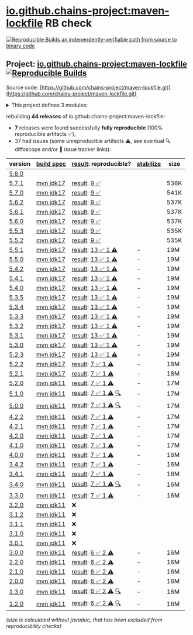 [io.github.chains-project:maven-lockfile](https://central.sonatype.com/artifact/io.github.chains-project/maven-lockfile/versions) RB check
=======

[![Reproducible Builds](https://reproducible-builds.org/images/logos/rb.svg) an independently-verifiable path from source to binary code](https://reproducible-builds.org/)

## Project: [io.github.chains-project:maven-lockfile](https://central.sonatype.com/artifact/io.github.chains-project/maven-lockfile/versions) [![Reproducible Builds](https://img.shields.io/endpoint?url=https://raw.githubusercontent.com/jvm-repo-rebuild/reproducible-central/master/content/io/github/chains-project/maven-lockfile/badge.json)](https://github.com/jvm-repo-rebuild/reproducible-central/blob/master/content/io/github/chains-project/maven-lockfile/README.md)

Source code: [https://github.com/chains-project/maven-lockfile.git](https://github.com/chains-project/maven-lockfile.git)

<details><summary>This project defines 3 modules:</summary>

* [io.github.chains-project:maven-lockfile](https://central.sonatype.com/artifact/io.github.chains-project/maven-lockfile/overview)
* [io.github.chains-project:maven-lockfile-github-action](https://central.sonatype.com/artifact/io.github.chains-project/maven-lockfile-github-action/overview)
* [io.github.chains-project:maven-lockfile-parent](https://central.sonatype.com/artifact/io.github.chains-project/maven-lockfile-parent/overview)
</details>

rebuilding **44 releases** of io.github.chains-project:maven-lockfile:
- **7** releases were found successfully **fully reproducible** (100% reproducible artifacts :white_check_mark:),
- 37 had issues (some unreproducible artifacts :warning:, see eventual :mag: diffoscope and/or :memo: issue tracker links):

| version | [build spec](/BUILDSPEC.md) | [result](https://reproducible-builds.org/docs/jvm/): reproducible? | [stabilize](https://github.com/google/oss-rebuild/blob/main/cmd/stabilize/README.md) | size |
| -- | --------- | ------ | ------ | -- |
| [5.8.0](https://central.sonatype.com/artifact/io.github.chains-project/maven-lockfile/5.8.0/pom) | | | |
| [5.7.1](https://central.sonatype.com/artifact/io.github.chains-project/maven-lockfile/5.7.1/pom) | [mvn jdk17](maven-lockfile-5.7.1.buildspec) | [result](maven-lockfile-parent-5.7.1.buildinfo): [9 :white_check_mark: ](maven-lockfile-parent-5.7.1.buildcompare) | | 536K |
| [5.7.0](https://central.sonatype.com/artifact/io.github.chains-project/maven-lockfile/5.7.0/pom) | [mvn jdk17](maven-lockfile-5.7.0.buildspec) | [result](maven-lockfile-parent-5.7.0.buildinfo): [9 :white_check_mark: ](maven-lockfile-parent-5.7.0.buildcompare) | | 541K |
| [5.6.2](https://central.sonatype.com/artifact/io.github.chains-project/maven-lockfile/5.6.2/pom) | [mvn jdk17](maven-lockfile-5.6.2.buildspec) | [result](maven-lockfile-parent-5.6.2.buildinfo): [9 :white_check_mark: ](maven-lockfile-parent-5.6.2.buildcompare) | | 537K |
| [5.6.1](https://central.sonatype.com/artifact/io.github.chains-project/maven-lockfile/5.6.1/pom) | [mvn jdk17](maven-lockfile-5.6.1.buildspec) | [result](maven-lockfile-parent-5.6.1.buildinfo): [9 :white_check_mark: ](maven-lockfile-parent-5.6.1.buildcompare) | | 537K |
| [5.6.0](https://central.sonatype.com/artifact/io.github.chains-project/maven-lockfile/5.6.0/pom) | [mvn jdk17](maven-lockfile-5.6.0.buildspec) | [result](maven-lockfile-parent-5.6.0.buildinfo): [9 :white_check_mark: ](maven-lockfile-parent-5.6.0.buildcompare) | | 537K |
| [5.5.3](https://central.sonatype.com/artifact/io.github.chains-project/maven-lockfile/5.5.3/pom) | [mvn jdk17](maven-lockfile-5.5.3.buildspec) | [result](maven-lockfile-parent-5.5.3.buildinfo): [9 :white_check_mark: ](maven-lockfile-parent-5.5.3.buildcompare) | | 535K |
| [5.5.2](https://central.sonatype.com/artifact/io.github.chains-project/maven-lockfile/5.5.2/pom) | [mvn jdk17](maven-lockfile-5.5.2.buildspec) | [result](maven-lockfile-parent-5.5.2.buildinfo): [9 :white_check_mark: ](maven-lockfile-parent-5.5.2.buildcompare) | | 535K |
| [5.5.1](https://central.sonatype.com/artifact/io.github.chains-project/maven-lockfile/5.5.1/pom) | [mvn jdk17](maven-lockfile-5.5.1.buildspec) | [result](maven-lockfile-parent-5.5.1.buildinfo): [13 :white_check_mark:  1 :warning:](maven-lockfile-parent-5.5.1.buildcompare) | - | 19M |
| [5.5.0](https://central.sonatype.com/artifact/io.github.chains-project/maven-lockfile/5.5.0/pom) | [mvn jdk17](maven-lockfile-5.5.0.buildspec) | [result](maven-lockfile-parent-5.5.0.buildinfo): [13 :white_check_mark:  1 :warning:](maven-lockfile-parent-5.5.0.buildcompare) | - | 19M |
| [5.4.2](https://central.sonatype.com/artifact/io.github.chains-project/maven-lockfile/5.4.2/pom) | [mvn jdk17](maven-lockfile-5.4.2.buildspec) | [result](maven-lockfile-parent-5.4.2.buildinfo): [13 :white_check_mark:  1 :warning:](maven-lockfile-parent-5.4.2.buildcompare) | - | 19M |
| [5.4.1](https://central.sonatype.com/artifact/io.github.chains-project/maven-lockfile/5.4.1/pom) | [mvn jdk17](maven-lockfile-5.4.1.buildspec) | [result](maven-lockfile-parent-5.4.1.buildinfo): [13 :white_check_mark:  1 :warning:](maven-lockfile-parent-5.4.1.buildcompare) | - | 19M |
| [5.4.0](https://central.sonatype.com/artifact/io.github.chains-project/maven-lockfile/5.4.0/pom) | [mvn jdk17](maven-lockfile-5.4.0.buildspec) | [result](maven-lockfile-parent-5.4.0.buildinfo): [13 :white_check_mark:  1 :warning:](maven-lockfile-parent-5.4.0.buildcompare) | - | 19M |
| [5.3.5](https://central.sonatype.com/artifact/io.github.chains-project/maven-lockfile/5.3.5/pom) | [mvn jdk17](maven-lockfile-5.3.5.buildspec) | [result](maven-lockfile-parent-5.3.5.buildinfo): [13 :white_check_mark:  1 :warning:](maven-lockfile-parent-5.3.5.buildcompare) | - | 19M |
| [5.3.4](https://central.sonatype.com/artifact/io.github.chains-project/maven-lockfile/5.3.4/pom) | [mvn jdk17](maven-lockfile-5.3.4.buildspec) | [result](maven-lockfile-parent-5.3.4.buildinfo): [13 :white_check_mark:  1 :warning:](maven-lockfile-parent-5.3.4.buildcompare) | - | 19M |
| [5.3.3](https://central.sonatype.com/artifact/io.github.chains-project/maven-lockfile/5.3.3/pom) | [mvn jdk17](maven-lockfile-5.3.3.buildspec) | [result](maven-lockfile-parent-5.3.3.buildinfo): [13 :white_check_mark:  1 :warning:](maven-lockfile-parent-5.3.3.buildcompare) | - | 19M |
| [5.3.2](https://central.sonatype.com/artifact/io.github.chains-project/maven-lockfile/5.3.2/pom) | [mvn jdk17](maven-lockfile-5.3.2.buildspec) | [result](maven-lockfile-parent-5.3.2.buildinfo): [13 :white_check_mark:  1 :warning:](maven-lockfile-parent-5.3.2.buildcompare) | - | 19M |
| [5.3.1](https://central.sonatype.com/artifact/io.github.chains-project/maven-lockfile/5.3.1/pom) | [mvn jdk17](maven-lockfile-5.3.1.buildspec) | [result](maven-lockfile-parent-5.3.1.buildinfo): [13 :white_check_mark:  1 :warning:](maven-lockfile-parent-5.3.1.buildcompare) | - | 19M |
| [5.3.0](https://central.sonatype.com/artifact/io.github.chains-project/maven-lockfile/5.3.0/pom) | [mvn jdk17](maven-lockfile-5.3.0.buildspec) | [result](maven-lockfile-parent-5.3.0.buildinfo): [13 :white_check_mark:  1 :warning:](maven-lockfile-parent-5.3.0.buildcompare) | - | 19M |
| [5.2.3](https://central.sonatype.com/artifact/io.github.chains-project/maven-lockfile/5.2.3/pom) | [mvn jdk17](maven-lockfile-5.2.3.buildspec) | [result](maven-lockfile-parent-5.2.3.buildinfo): [13 :white_check_mark:  1 :warning:](maven-lockfile-parent-5.2.3.buildcompare) | - | 19M |
| [5.2.2](https://central.sonatype.com/artifact/io.github.chains-project/maven-lockfile/5.2.2/pom) | [mvn jdk17](maven-lockfile-5.2.2.buildspec) | [result](maven-lockfile-parent-5.2.2.buildinfo): [7 :white_check_mark:  1 :warning:](maven-lockfile-parent-5.2.2.buildcompare) | - | 18M |
| [5.2.1](https://central.sonatype.com/artifact/io.github.chains-project/maven-lockfile/5.2.1/pom) | [mvn jdk17](maven-lockfile-5.2.1.buildspec) | [result](maven-lockfile-parent-5.2.1.buildinfo): [7 :white_check_mark:  1 :warning:](maven-lockfile-parent-5.2.1.buildcompare) | - | 18M |
| [5.2.0](https://central.sonatype.com/artifact/io.github.chains-project/maven-lockfile/5.2.0/pom) | [mvn jdk11](maven-lockfile-5.2.0.buildspec) | [result](maven-lockfile-parent-5.2.0.buildinfo): [7 :white_check_mark:  1 :warning:](maven-lockfile-parent-5.2.0.buildcompare) | - | 17M |
| [5.1.0](https://central.sonatype.com/artifact/io.github.chains-project/maven-lockfile/5.1.0/pom) | [mvn jdk11](maven-lockfile-5.1.0.buildspec) | [result](maven-lockfile-parent-5.1.0.buildinfo): [7 :white_check_mark:  1 :warning:](maven-lockfile-parent-5.1.0.buildcompare) [:mag:](maven-lockfile-parent-5.1.0.diffoscope) | - | 17M |
| [5.0.0](https://central.sonatype.com/artifact/io.github.chains-project/maven-lockfile/5.0.0/pom) | [mvn jdk11](maven-lockfile-5.0.0.buildspec) | [result](maven-lockfile-parent-5.0.0.buildinfo): [7 :white_check_mark:  1 :warning:](maven-lockfile-parent-5.0.0.buildcompare) [:mag:](maven-lockfile-parent-5.0.0.diffoscope) | - | 17M |
| [4.2.2](https://central.sonatype.com/artifact/io.github.chains-project/maven-lockfile/4.2.2/pom) | [mvn jdk11](maven-lockfile-4.2.2.buildspec) | [result](maven-lockfile-parent-4.2.2.buildinfo): [7 :white_check_mark:  1 :warning:](maven-lockfile-parent-4.2.2.buildcompare) | - | 17M |
| [4.2.1](https://central.sonatype.com/artifact/io.github.chains-project/maven-lockfile/4.2.1/pom) | [mvn jdk11](maven-lockfile-4.2.1.buildspec) | [result](maven-lockfile-parent-4.2.1.buildinfo): [7 :white_check_mark:  1 :warning:](maven-lockfile-parent-4.2.1.buildcompare) | - | 17M |
| [4.2.0](https://central.sonatype.com/artifact/io.github.chains-project/maven-lockfile/4.2.0/pom) | [mvn jdk11](maven-lockfile-4.2.0.buildspec) | [result](maven-lockfile-parent-4.2.0.buildinfo): [7 :white_check_mark:  1 :warning:](maven-lockfile-parent-4.2.0.buildcompare) | - | 17M |
| [4.1.0](https://central.sonatype.com/artifact/io.github.chains-project/maven-lockfile/4.1.0/pom) | [mvn jdk11](maven-lockfile-4.1.0.buildspec) | [result](maven-lockfile-parent-4.1.0.buildinfo): [7 :white_check_mark:  1 :warning:](maven-lockfile-parent-4.1.0.buildcompare) | - | 17M |
| [4.0.0](https://central.sonatype.com/artifact/io.github.chains-project/maven-lockfile/4.0.0/pom) | [mvn jdk11](maven-lockfile-4.0.0.buildspec) | [result](maven-lockfile-parent-4.0.0.buildinfo): [7 :white_check_mark:  1 :warning:](maven-lockfile-parent-4.0.0.buildcompare) | - | 16M |
| [3.4.2](https://central.sonatype.com/artifact/io.github.chains-project/maven-lockfile/3.4.2/pom) | [mvn jdk11](maven-lockfile-3.4.2.buildspec) | [result](maven-lockfile-parent-3.4.2.buildinfo): [7 :white_check_mark:  1 :warning:](maven-lockfile-parent-3.4.2.buildcompare) | - | 16M |
| [3.4.1](https://central.sonatype.com/artifact/io.github.chains-project/maven-lockfile/3.4.1/pom) | [mvn jdk11](maven-lockfile-3.4.1.buildspec) | [result](maven-lockfile-parent-3.4.1.buildinfo): [7 :white_check_mark:  1 :warning:](maven-lockfile-parent-3.4.1.buildcompare) | - | 16M |
| [3.4.0](https://central.sonatype.com/artifact/io.github.chains-project/maven-lockfile/3.4.0/pom) | [mvn jdk11](maven-lockfile-3.4.0.buildspec) | [result](maven-lockfile-parent-3.4.0.buildinfo): [7 :white_check_mark:  1 :warning:](maven-lockfile-parent-3.4.0.buildcompare) [:mag:](maven-lockfile-parent-3.4.0.diffoscope) | - | 16M |
| [3.3.0](https://central.sonatype.com/artifact/io.github.chains-project/maven-lockfile/3.3.0/pom) | [mvn jdk11](maven-lockfile-3.3.0.buildspec) | [result](maven-lockfile-parent-3.3.0.buildinfo): [7 :white_check_mark:  1 :warning:](maven-lockfile-parent-3.3.0.buildcompare) | - | 16M |
| [3.2.0](https://central.sonatype.com/artifact/io.github.chains-project/maven-lockfile/3.2.0/pom) | [mvn jdk11](maven-lockfile-3.2.0.buildspec) | :x: | |
| [3.1.2](https://central.sonatype.com/artifact/io.github.chains-project/maven-lockfile/3.1.2/pom) | [mvn jdk11](maven-lockfile-3.1.2.buildspec) | :x: | |
| [3.1.1](https://central.sonatype.com/artifact/io.github.chains-project/maven-lockfile/3.1.1/pom) | [mvn jdk11](maven-lockfile-3.1.1.buildspec) | :x: | |
| [3.1.0](https://central.sonatype.com/artifact/io.github.chains-project/maven-lockfile/3.1.0/pom) | [mvn jdk11](maven-lockfile-3.1.0.buildspec) | :x: | |
| [3.0.1](https://central.sonatype.com/artifact/io.github.chains-project/maven-lockfile/3.0.1/pom) | [mvn jdk11](maven-lockfile-3.0.1.buildspec) | :x: | |
| [3.0.0](https://central.sonatype.com/artifact/io.github.chains-project/maven-lockfile/3.0.0/pom) | [mvn jdk11](maven-lockfile-3.0.0.buildspec) | [result](maven-lockfile-parent-3.0.0.buildinfo): [6 :white_check_mark:  2 :warning:](maven-lockfile-parent-3.0.0.buildcompare) | - | 16M |
| [2.2.0](https://central.sonatype.com/artifact/io.github.chains-project/maven-lockfile/2.2.0/pom) | [mvn jdk11](maven-lockfile-2.2.0.buildspec) | [result](maven-lockfile-parent-2.2.0.buildinfo): [6 :white_check_mark:  2 :warning:](maven-lockfile-parent-2.2.0.buildcompare) | - | 16M |
| [2.1.0](https://central.sonatype.com/artifact/io.github.chains-project/maven-lockfile/2.1.0/pom) | [mvn jdk11](maven-lockfile-2.1.0.buildspec) | [result](maven-lockfile-parent-2.1.0.buildinfo): [6 :white_check_mark:  2 :warning:](maven-lockfile-parent-2.1.0.buildcompare) | - | 16M |
| [2.0.0](https://central.sonatype.com/artifact/io.github.chains-project/maven-lockfile/2.0.0/pom) | [mvn jdk11](maven-lockfile-2.0.0.buildspec) | [result](maven-lockfile-parent-2.0.0.buildinfo): [6 :white_check_mark:  2 :warning:](maven-lockfile-parent-2.0.0.buildcompare) | - | 16M |
| [1.3.0](https://central.sonatype.com/artifact/io.github.chains-project/maven-lockfile/1.3.0/pom) | [mvn jdk11](maven-lockfile-1.3.0.buildspec) | [result](maven-lockfile-parent-1.3.0.buildinfo): [6 :white_check_mark:  2 :warning:](maven-lockfile-parent-1.3.0.buildcompare) [:mag:](maven-lockfile-parent-1.3.0.diffoscope) | - | 16M |
| [1.2.0](https://central.sonatype.com/artifact/io.github.chains-project/maven-lockfile/1.2.0/pom) | [mvn jdk11](maven-lockfile-1.2.0.buildspec) | [result](maven-lockfile-parent-1.2.0.buildinfo): [6 :white_check_mark:  2 :warning:](maven-lockfile-parent-1.2.0.buildcompare) [:mag:](maven-lockfile-parent-1.2.0.diffoscope) | - | 16M |

<i>(size is calculated without javadoc, that has been excluded from reproducibility checks)</i>
